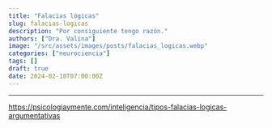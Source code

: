```yaml
---
title: "Falacias lógicas"
slug: falacias-logicas
description: "Por consiguiente tengo razón."
authors: ["Dra. Valina"]
image: "/src/assets/images/posts/falacias_logicas.webp"
categories: ["neurociencia"]
tags: []
draft: true
date: 2024-02-10T07:00:00Z
---
```


---

https://psicologiaymente.com/inteligencia/tipos-falacias-logicas-argumentativas

